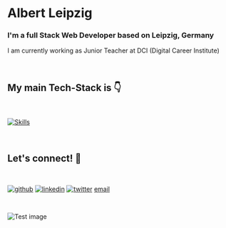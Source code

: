 # Albert Leipzig

### I'm a full Stack Web Developer based on Leipzig, Germany

I am currently working as Junior Teacher at DCI (Digital Career Institute)

<br>

<div>

</div>

## My main Tech-Stack is 👇
<br>

[![Skills](https://skillicons.dev/icons?i=bash,html,scss,js,nodejs,express,mongodb,postman,d3,git,css,bootstrap,react,vue,vite,figma,firebase,rollupjs&perline=10)](https://skillicons.dev)

<br>



## Let's connect! 👋

<br>

[![github](https://skillicons.dev/icons?i=github)](https://www.linkedin.com/in/albert-clemente/)
[![linkedin](https://skillicons.dev/icons?i=linkedin)](https://www.linkedin.com/in/albert-clemente/)
[![twitter](https://skillicons.dev/icons?i=twitter)](https://github.com/AlbertLeipzig)
[email](mailto:albertclemvill@gmail.com)

 
<br>

![Test image](https://images.unsplash.com/photo-1610299736609-129411c176b8?ixlib=rb-4.0.3&ixid=MnwxMjA3fDB8MHxzZWFyY2h8NXx8bGVpcHppZ3xlbnwwfHwwfHw%3D&auto=format&fit=crop&w=500&q=60)

<br>
